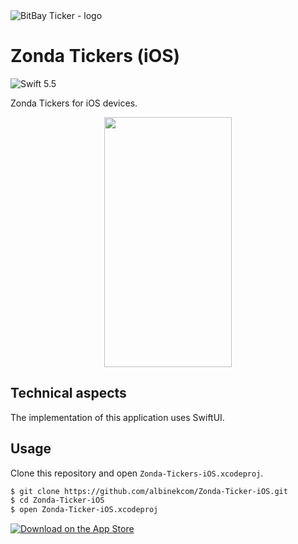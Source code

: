<img src="https://cdn.rawgit.com/albinekcom/29fe998ef7459a1e5096b496b090d68f/raw/7fbf69734ba866281984ec56dc0f68adace3c223/bitbay_ticker_logo.svg" alt="BitBay Ticker - logo">

# Zonda Tickers (iOS)

![Swift 5.5](https://img.shields.io/badge/Swift-5.5-orange.svg)

Zonda Tickers for iOS devices.

<p align="center">
  <img src ="./Assets/demo.gif" width="204" height="400">
</p>

## Technical aspects

The implementation of this application uses SwiftUI.

## Usage

Clone this repository and open `Zonda-Tickers-iOS.xcodeproj`.

```bash
$ git clone https://github.com/albinekcom/Zonda-Ticker-iOS.git
$ cd Zonda-Ticker-iOS
$ open Zonda-Ticker-iOS.xcodeproj
```

<a href="https://itunes.apple.com/us/app/zonda-tickers/id1253576340?ls=1&mt=8"><img src="https://cdn.rawgit.com/albinekcom/84a4ee9134a4eafed7b0bd6e0a5dcc86/raw/958e9f4d1ecc42e136cc949ad607b81624691db6/download_on_the_app_store.svg" alt="Download on the App Store"></a>
